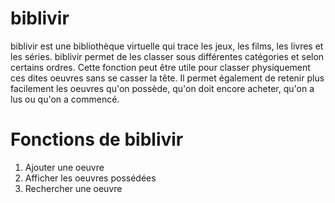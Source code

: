 # biblivir
biblivir est une bibliothèque virtuelle qui trace les jeux, les films, les livres et les séries. biblivir permet de les classer sous différentes catégories et selon certains ordres. Cette fonction peut être utile pour classer physiquement ces dites oeuvres sans se casser la tête. Il permet également de retenir plus facilement les oeuvres qu'on possède, qu'on doit encore acheter, qu'on a lus ou qu'on a commencé.

# Fonctions de biblivir

1. Ajouter une oeuvre
2. Afficher les oeuvres possédées
3. Rechercher une oeuvre
